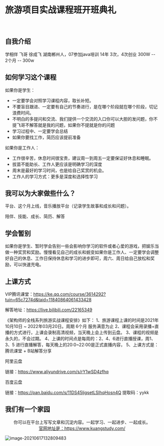 # 旅游项目实战课程班开班典礼

　　

## 自我介绍



学相伴 飞哥 徐成飞 湖南郴州人，07参加java培训 14年 3次，4次创业 300W -- 2个月 -- 300w



## 如何学习这个课程



<div style="text-align:">如果你是学生：
    <ul>
        <li>一定要学会对照学习课程内容，取长补短。</li>
        <li>不要盲目跟进、一定要有自己的节奏进行，是在哪个阶段就在哪个阶段，切记浪费时间。</li>
        <li>不明白的多提问和交流、我们提供一个交流的入口你可以大胆的发问题，你不提飞哥不解答就是我的问题，如果你不提就是你的问题</li>
        <li>学习过程中、一定要学会总结</li>
        <li>如果你要找工作，简历应该提前准备</li>
    </ul>	
</div>



<div style="text-align:">如果你是工作人：
    <ul>
        <li>工作很辛苦，休息时间很宝贵，建议周一到周五一定要保证好休息和睡眠。</li>
        <li>拔苗不能助长、工作人更应该是明确学习的深度</li>
        <li>周末是最好的学习时间，也是给自己奖赏的机会。</li>
        <li>工作人的学习方式：更多是深度和选择性学习</li>
    </ul>	
</div>


## 我可以为大家做些什么？

平台、这个月上线，音乐播放平台（记录学生故事和成长和问题）。



陪伴、技能、成长、简历、解答



## 学会暂别



<div style="text-align:">
    如果你是学生、暂时学会告别一些会影响你学习的软件或者心爱的游戏，把娱乐当做一种奖赏和奖励。慢慢看见自己的成长和蜕变如果你是工作人、一定要学会调整好自己的休息、工作日保持休息和学习的进步即可，周六、周日给自己放松和奖励，可以快速充电。</div>


## 上课方式

VIP腾讯课堂：https://ke.qq.com/course/3614292?tuin=65c7274d&taid=11840864061433428

解答地址：https://live.bilibili.com/22165349



《架构师的全栈系列旅游实战课程安排》如下：
1、旅游课程上课的时间是2021年10月10日 ~ 2022年03月20日。周期 6个月 服务满意为止
2、课程会采用录播+直播的方式进行，上课会录制高清视频，当天晚上会上传到云盘。
3、课程的视频是永久的，不会过期。
4、上课的时间点是每周的：2、4、6进行直播授课，周1、3、5 进行直播解答，每天晚上的20:0~22:00是正式直播内容，
5、上课方式是：腾讯课堂 + B站解答分享

阿里云盘

链接：https://www.aliyundrive.com/s/rY1wSD4zfhq 

百度云盘 

链接：https://pan.baidu.com/s/11DS45ljgsetLSIhqHosn4Q 提取码：yykk





## 我们有一个家园



 <div style="text-align:center">你可以在平台上写写文章和沉淀内容。一起学习、一起进步、一起成长。</div>

<div style="text-align:center"> <a href='https://www.kuangstudy.com/'>官网地址是：https://www.kuangstudy.com/</a></div>





![image-20210617132809483](开班典礼.assets/image-20210617132809483.png)








